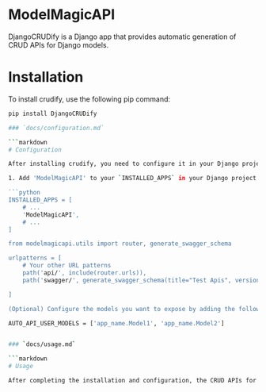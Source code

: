 # ModelMagicAPI

DjangoCRUDify is a Django app that provides automatic generation of CRUD APIs for Django models.

# Installation

To install crudify, use the following pip command:

```bash
pip install DjangoCRUDify

### `docs/configuration.md`

```markdown
# Configuration

After installing crudify, you need to configure it in your Django project.

1. Add 'ModelMagicAPI' to your `INSTALLED_APPS` in your Django project's `settings.py`:

```python
INSTALLED_APPS = [
    # ...
    'ModelMagicAPI',
    # ...
]

from modelmagicapi.utils import router, generate_swagger_schema

urlpatterns = [
    # Your other URL patterns
    path('api/', include(router.urls)),
    path('swagger/', generate_swagger_schema(title="Test Apis", version='v1').with_ui('swagger', cache_timeout=0), name='schema-swagger-ui')

]

(Optional) Configure the models you want to expose by adding the following to your project's settings.py:

AUTO_API_USER_MODELS = ['app_name.Model1', 'app_name.Model2']


### `docs/usage.md`

```markdown
# Usage

After completing the installation and configuration, the CRUD APIs for the specified models will be available at `/api/`.



